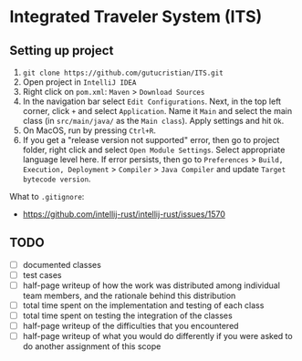 # Integrated Traveler System (ITS)

## Setting up project

1. `git clone https://github.com/gutucristian/ITS.git`
2. Open project in `IntelliJ IDEA`
3. Right click on `pom.xml`: `Maven` > `Download Sources`
4. In the navigation bar select `Edit Configurations`. Next, in the top left corner, click `+` and select `Application`. Name it `Main` and select the main class (in `src/main/java/` as the `Main class`). Apply settings and hit `Ok`.
5. On MacOS, run by pressing `Ctrl+R`.
6. If you get a "release version not supported" error, then go to project folder, right click and select `Open Module Settings`. Select appropriate language level here. If error persists, then go to `Preferences` > `Build, Execution, Deployment` > `Compiler` > `Java Compiler` and update `Target bytecode version`.

What to `.gitignore`:
- https://github.com/intellij-rust/intellij-rust/issues/1570

## TODO

- [ ] documented classes
- [ ] test cases
- [ ] half-page writeup of how the work was distributed among individual team members, and the rationale
behind this distribution
- [ ] total time spent on the implementation and testing of each class
- [ ] total time spent on testing the integration of the classes
- [ ] half-page writeup of the difficulties that you encountered
- [ ] half-page writeup of what you would do differently if you were asked to do another assignment of this
scope
